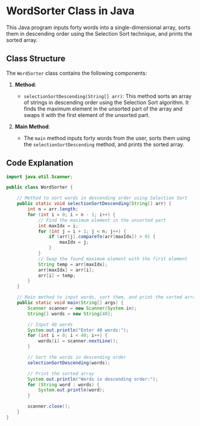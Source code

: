 # WordSorter Class in Java

This Java program inputs forty words into a single-dimensional array, sorts them in descending order using the Selection Sort technique, and prints the sorted array.

## Class Structure

The `WordSorter` class contains the following components:

1. **Method**:
    - `selectionSortDescending(String[] arr)`: This method sorts an array of strings in descending order using the Selection Sort algorithm. It finds the maximum element in the unsorted part of the array and swaps it with the first element of the unsorted part.

2. **Main Method**:
    - The `main` method inputs forty words from the user, sorts them using the `selectionSortDescending` method, and prints the sorted array.

## Code Explanation

```java
import java.util.Scanner;

public class WordSorter {

    // Method to sort words in descending order using Selection Sort
    public static void selectionSortDescending(String[] arr) {
        int n = arr.length;
        for (int i = 0; i < n - 1; i++) {
            // Find the maximum element in the unsorted part
            int maxIdx = i;
            for (int j = i + 1; j < n; j++) {
                if (arr[j].compareTo(arr[maxIdx]) > 0) {
                    maxIdx = j;
                }
            }
            // Swap the found maximum element with the first element
            String temp = arr[maxIdx];
            arr[maxIdx] = arr[i];
            arr[i] = temp;
        }
    }

    // Main method to input words, sort them, and print the sorted array
    public static void main(String[] args) {
        Scanner scanner = new Scanner(System.in);
        String[] words = new String[40];

        // Input 40 words
        System.out.println("Enter 40 words:");
        for (int i = 0; i < 40; i++) {
            words[i] = scanner.nextLine();
        }

        // Sort the words in descending order
        selectionSortDescending(words);

        // Print the sorted array
        System.out.println("Words in descending order:");
        for (String word : words) {
            System.out.println(word);
        }

        scanner.close();
    }
}
